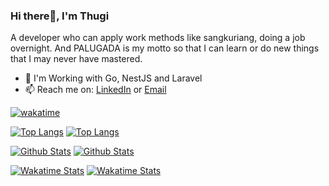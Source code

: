 ### Hi there👋, I'm Thugi
A developer who can apply work methods like sangkuriang, doing a job overnight. And PALUGADA is my motto so that I can learn or do new things that I may never have mastered.
- 💼 I'm Working with Go, NestJS and Laravel
- 📫 Reach me on: [LinkedIn](https://www.linkedin.com/in/kkmikaze/) or [Email](mailto:thuginirbialam@gmail.com)

[![wakatime](https://wakatime.com/badge/user/5a4f1e07-dafa-4523-93cc-df1aba25d35f.svg)](https://wakatime.com/@5a4f1e07-dafa-4523-93cc-df1aba25d35f)

[![Top Langs](https://github-readme-stats-kkmikaze.vercel.app/api/top-langs/?username=Kkmikaze&layout=compact&show_icons=true&langs_count=10&exclude_repo=github-readme-stats&hide=html,css,blade&theme=react#gh-dark-mode-only)](https://github.com/Kkmikaze/Kkmikaze#gh-dark-mode-only)
[![Top Langs](https://github-readme-stats-kkmikaze.vercel.app/api/top-langs/?username=Kkmikaze&layout=compact&show_icons=true&langs_count=10&exclude_repo=github-readme-stats&hide=html,css,blade&bg_color=ffffff&text_color=000000&border_color=000000&theme=react#gh-light-mode-only)](https://github.com/Kkmikaze/Kkmikaze#gh-light-mode-only)

[![Github Stats](https://github-readme-stats-kkmikaze.vercel.app/api?username=Kkmikaze&layout=compact&show_icons=true&count_private=true&include_all_commits=true&rank_icon=github&theme=react#gh-dark-mode-only)](https://github.com/Kkmikaze/Kkmikaze#gh-dark-mode-only)
[![Github Stats](https://github-readme-stats-kkmikaze.vercel.app/api?username=Kkmikaze&layout=compact&show_icons=true&count_private=true&include_all_commits=true&rank_icon=github&bg_color=ffffff&text_color=000000&border_color=000000&theme=react#gh-light-mode-only)](https://github.com/Kkmikaze/Kkmikaze#gh-light-mode-only)

[![Wakatime Stats](https://github-readme-stats-kkmikaze.vercel.app/api/wakatime?username=@Kkmikaze&layout=compact&show_icons=true&langs_count=20&hide=blade%20template,other,text,auto_detected,ini,csv,jade,sourcemap,erb,textmate,env%20file,go.mod,scss,xml,batchfile,emacs%20lisp,pug,tsconfig,perl,apache%20config,%20nginx%20configuration%20file,git%20config,gitignore%20file&theme=react#gh-dark-mode-only)](https://github.com/Kkmikaze/Kkmikaze#gh-dark-mode-only)
[![Wakatime Stats](https://github-readme-stats-kkmikaze.vercel.app/api/wakatime?username=@Kkmikaze&layout=compact&show_icons=true&langs_count=20&hide=blade%20template,other,text,auto_detected,ini,csv,jade,sourcemap,erb,textmate,env%20file,go.mod,scss,xml,batchfile,emacs%20lisp,pug,tsconfig,perl,apache%20config,%20nginx%20configuration%20file,git%20config,gitignore%20file&bg_color=ffffff&text_color=000000&border_color=000000&theme=react#gh-light-mode-only)](https://github.com/Kkmikaze/Kkmikaze#gh-light-mode-only)
